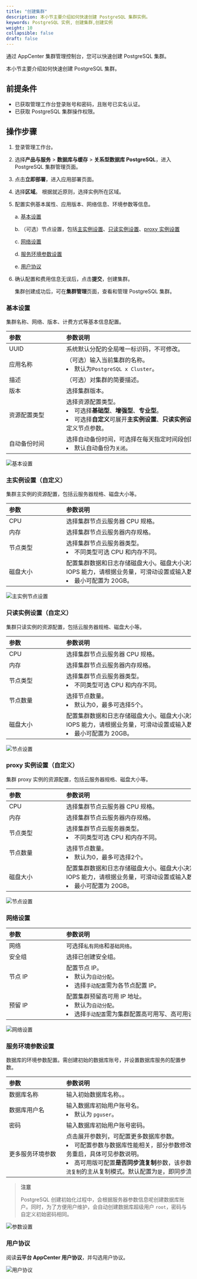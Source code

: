 ```yaml
---
title: "创建集群"
description: 本小节主要介绍如何快速创建 PostgreSQL 集群实例。 
keywords: PostgreSQL 实例, 创建集群,创建实例
weight: 10
collapsible: false
draft: false
---
```


通过 AppCenter 集群管理控制台，您可以快速创建 PostgreSQL 集群。

本小节主要介绍如何快速创建 PostgreSQL 集群。

## 前提条件

- 已获取管理工作台登录账号和密码，且账号已实名认证。
- 已获取 PostgreSQL 集群操作权限。

## 操作步骤

1. 登录管理工作台。
2. 选择**产品与服务** > **数据库与缓存** > **关系型数据库 PostgreSQL**，进入 PostgreSQL 集群管理页面。
3. 点击**立即部署**，进入应用部署页面。
4. 选择**区域**。
   根据就近原则，选择实例所在区域。
5. 配置实例基本属性、应用版本、网络信息、环境参数等信息。
   
   a. [基本设置](#基本设置)

   b. （可选）节点设置，包括[主实例设置](#主实例设置自定义)、[只读实例设置](#只读实例设置自定义)、[proxy 实例设置](#proxy-实例设置自定义)

   c. [网络设置](#网络设置)

   d. [服务环境参数设置](#服务环境参数设置)

   e. [用户协议](#用户协议)

6. 确认配置和费用信息无误后，点击**提交**，创建集群。
   
   集群创建成功后，可在**集群管理**页面，查看和管理 PostgreSQL 集群。

### 基本设置

集群名称、网络、版本、计费方式等基本信息配置。

|<span style="display:inline-block;width:140px">参数</span> |<span style="display:inline-block;width:520px">参数说明</span>|
|:----|:----|
|   UUID     |  系统默认分配的全局唯一标识码，不可修改。  |
|   应用名称     |  （可选）输入当前集群的名称。<li>默认为`PostgreSQL x Cluster`。  |
|   描述  |  （可选）对集群的简要描述。   |
|   版本  |  选择集群版本。   |
|   资源配置类型 |  选择资源配置类型。<li>可选择**基础型**、**增强型**、**专业型**。<li>可选择**自定义**可展开**主实例设置**、**只读实例设置**、**proxy实例设置**，自定义节点参数。|
|   自动备份时间 |  选择自动备份时间，可选择在每天指定时间段创建备份。<li>默认自动备份为`关闭`。| 

![基本设置](../../_images/base_step_1.png)

### 主实例设置（自定义）

集群主实例的资源配置，包括云服务器规格、磁盘大小等。

|<span style="display:inline-block;width:140px">参数</span> |<span style="display:inline-block;width:520px">参数说明</span>|
|:----|:----|
|   CPU     |  选择集群节点云服务器 CPU 规格。  |
|   内存     |  选择集群节点云服务器内存规格。  |
|   节点类型  |  选择集群节点云服务器类型。<li>不同类型可选 CPU 和内存不同。   |
|   磁盘大小 |  配置集群数据和日志存储磁盘大小。磁盘大小决定了数据库最大容量以及 IOPS 能力，请根据业务量，可滑动设置或输入数字配置集群磁盘大小。<li>最小可配置为 20GB。| 

![主实例节点设置](../../_images/base_step_2.png)

### 只读实例设置（自定义）

集群只读实例的资源配置，包括云服务器规格、磁盘大小等。

|<span style="display:inline-block;width:140px">参数</span> |<span style="display:inline-block;width:520px">参数说明</span>|
|:----|:----|
|   CPU     |  选择集群节点云服务器 CPU 规格。  |
|   内存     |  选择集群节点云服务器内存规格。  |
|   节点类型  |  选择集群节点云服务器类型。<li>不同类型可选 CPU 和内存不同。   |
|   节点数量     |  选择节点数量。 <li>默认为0，最多可选择5个。 |
|   磁盘大小 |  配置集群数据和日志存储磁盘大小。磁盘大小决定了数据库最大容量以及 IOPS 能力，请根据业务量，可滑动设置或输入数字配置集群磁盘大小。<li>最小可配置为 20GB。| 

![节点设置](../../_images/base_step_3.png)

### proxy 实例设置（自定义）

集群 proxy 实例的资源配置，包括云服务器规格、磁盘大小等。

|<span style="display:inline-block;width:140px">参数</span> |<span style="display:inline-block;width:520px">参数说明</span>|
|:----|:----|
|   CPU     |  选择集群节点云服务器 CPU 规格。  |
|   内存     |  选择集群节点云服务器内存规格。  |
|   节点类型  |  选择集群节点云服务器类型。<li>不同类型可选 CPU 和内存不同。   |
|   节点数量     |  选择节点数量。 <li>默认为0，最多可选择2个。 |
|   磁盘大小 |  配置集群数据和日志存储磁盘大小。磁盘大小决定了数据库最大容量以及 IOPS 能力，请根据业务量，可滑动设置或输入数字配置集群磁盘大小。<li>最小可配置为 20GB。| 

![节点设置](../../_images/base_step_4.png)

### 网络设置

|<span style="display:inline-block;width:140px">参数</span> |<span style="display:inline-block;width:520px">参数说明</span>|
|:----|:----|
|   网络     |  可选择`私有网络`和`基础网络`。  |
|   安全组     |  选择已创建安全组。  |
|   节点 IP   |  配置节点 IP。<li>默认为`自动分配`。<li> 选择`手动配置`需为各节点配置 IP。  |
|   预留 IP      |   配置集群预留高可用 IP 地址。<li>默认为`自动分配`。<li>选择`手动配置`需为集群配置高可用写、高可用读、高可用Proxy IP。   |

![网络设置](../../_images/base_step_5.png)

### 服务环境参数设置

数据库的环境参数配置。需创建初始的数据库账号，并设置数据库服务的配置参数。

|<span style="display:inline-block;width:140px">参数</span> |<span style="display:inline-block;width:520px">参数说明</span>|
|:----|:----|
|   数据库名称     |  输入初始数据库名称。。  |
|   数据库用户名     |  输入数据库初始用户账号名。<li>默认为 `pguser`。  |
|   密码   |  输入数据库初始用户账号密码。   |
|   更多服务环境参数     |   点击展开参数列，可配置更多数据库参数。<li> 可配置参数与数据库性能相关，部分参数修改会导致 PostgreSQL 服务重启，具体可见参数说明。<li> 高可用版可配置**是否同步流复制**参数，该参数用于设置`同步流复制`或`异步流复制`的主从复制模式。默认配置为`是`，即同步流复制。 |

 >**注意**
 >
 > PostgreSQL 创建初始化过程中，会根据服务器参数信息呢创建数据库账户。同时，为了方便用户维护，会自动创建数据库超级用户 `root`，密码与自定义初始密码相同。

![参数设置](../../_images/base_step_6.png)

### 用户协议

阅读**云平台 AppCenter 用户协议**，并勾选用户协议。

![用户协议](../../_images/base_step_7.png)
